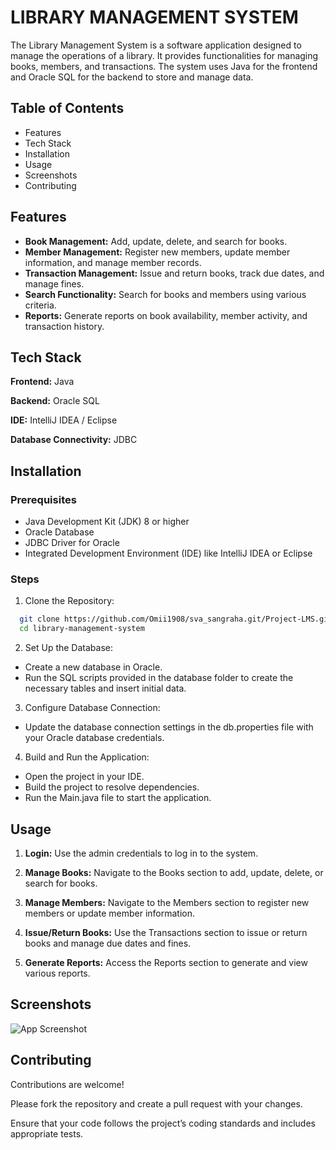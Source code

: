 
# LIBRARY MANAGEMENT SYSTEM

The Library Management System is a software application designed to manage the operations of a library. It provides functionalities for managing books, members, and transactions. The system uses Java for the frontend and Oracle SQL for the backend to store and manage data.


## Table of Contents

- Features
- Tech Stack
- Installation
- Usage
- Screenshots
- Contributing


## Features

- **Book Management:** Add, update, delete, and search for books.
- **Member Management:** Register new members, update member information, and manage member records.
- **Transaction Management:** Issue and return books, track due dates, and manage fines.
- **Search Functionality:** Search for books and members using various criteria.
- **Reports:** Generate reports on book availability, member activity, and transaction history.


## Tech Stack

**Frontend:**  Java 

**Backend:**  Oracle SQL

**IDE:**  IntelliJ IDEA / Eclipse

**Database Connectivity:**  JDBC


## Installation

### Prerequisites

- Java Development Kit (JDK) 8 or higher
- Oracle Database
- JDBC Driver for Oracle
- Integrated Development Environment (IDE) like IntelliJ IDEA or Eclipse


### Steps

1. Clone the Repository:

```bash
  git clone https://github.com/Omii1908/sva_sangraha.git/Project-LMS.git
  cd library-management-system

```
2. Set Up the Database:

- Create a new database in Oracle.
- Run the SQL scripts provided in the database folder to create the necessary tables and insert initial data.

3. Configure Database Connection:

- Update the database connection settings in the db.properties file with your Oracle database credentials.


4. Build and Run the Application:

- Open the project in your IDE.
- Build the project to resolve dependencies.
- Run the Main.java file to start the application.


## Usage

1. **Login:** Use the admin credentials to log in to the system.

2. **Manage Books:** Navigate to the Books section to add, update, delete, or search for books.

3. **Manage Members:** Navigate to the Members section to register new members or update member information.

4. **Issue/Return Books:** Use the Transactions section to issue or return books and manage due dates and fines.

5. **Generate Reports:** Access the Reports section to generate and view various reports.


## Screenshots

![App Screenshot](https://via.placeholder.com/468x300?text=App+Screenshot+Here)


## Contributing

Contributions are welcome! 

Please fork the repository and create a pull request with your changes.

Ensure that your code follows the project’s coding standards and includes appropriate tests.
